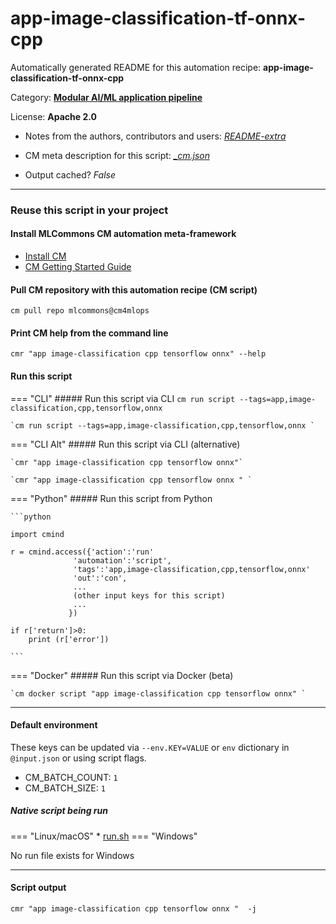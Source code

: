 # app-image-classification-tf-onnx-cpp
Automatically generated README for this automation recipe: **app-image-classification-tf-onnx-cpp**

Category: **[Modular AI/ML application pipeline](..)**

License: **Apache 2.0**

* Notes from the authors, contributors and users: [*README-extra*](https://github.com/mlcommons/cm4mlops/tree/main/script/app-image-classification-tf-onnx-cpp/README-extra.md)

* CM meta description for this script: *[_cm.json](https://github.com/mlcommons/cm4mlops/tree/main/script/app-image-classification-tf-onnx-cpp/_cm.json)*
* Output cached? *False*

---
### Reuse this script in your project

#### Install MLCommons CM automation meta-framework

* [Install CM](https://docs.mlcommons.org/ck/install)
* [CM Getting Started Guide](https://docs.mlcommons.org/ck/getting-started/)

#### Pull CM repository with this automation recipe (CM script)

```cm pull repo mlcommons@cm4mlops```

#### Print CM help from the command line

````cmr "app image-classification cpp tensorflow onnx" --help````

#### Run this script

=== "CLI"
    ##### Run this script via CLI
    `cm run script --tags=app,image-classification,cpp,tensorflow,onnx`

    `cm run script --tags=app,image-classification,cpp,tensorflow,onnx `

=== "CLI Alt"
    ##### Run this script via CLI (alternative)

    `cmr "app image-classification cpp tensorflow onnx"`

    `cmr "app image-classification cpp tensorflow onnx " `


=== "Python"
    ##### Run this script from Python


    ```python

    import cmind

    r = cmind.access({'action':'run'
                  'automation':'script',
                  'tags':'app,image-classification,cpp,tensorflow,onnx'
                  'out':'con',
                  ...
                  (other input keys for this script)
                  ...
                 })

    if r['return']>0:
        print (r['error'])

    ```


=== "Docker"
    ##### Run this script via Docker (beta)

    `cm docker script "app image-classification cpp tensorflow onnx" `

___

#### Default environment


These keys can be updated via `--env.KEY=VALUE` or `env` dictionary in `@input.json` or using script flags.

* CM_BATCH_COUNT: `1`
* CM_BATCH_SIZE: `1`



##### Native script being run
=== "Linux/macOS"
     * [run.sh](https://github.com/mlcommons/cm4mlops/tree/main/script/app-image-classification-tf-onnx-cpp/run.sh)
=== "Windows"

No run file exists for Windows
___
#### Script output
`cmr "app image-classification cpp tensorflow onnx "  -j`